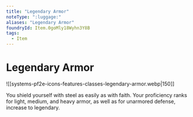 ```yaml
---
title: "Legendary Armor"
noteType: ":luggage:"
aliases: "Legendary Armor"
foundryId: Item.0goMly18Wyhn3Y8B
tags:
  - Item
---
```


# Legendary Armor
![[systems-pf2e-icons-features-classes-legendary-armor.webp|150]]

You shield yourself with steel as easily as with faith. Your proficiency ranks for light, medium, and heavy armor, as well as for unarmored defense, increase to legendary.
